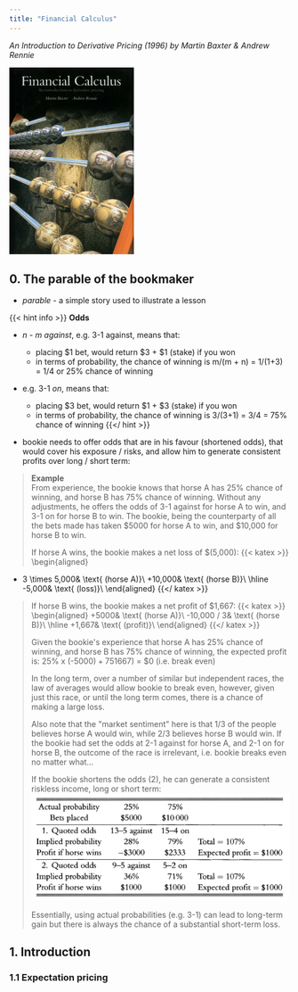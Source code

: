 ```yaml
---
title: "Financial Calculus"
---
```

_An Introduction to Derivative Pricing (1996) by Martin Baxter & Andrew Rennie_

![](img/cover.png)

## 0. The parable of the bookmaker

- _parable_ - a simple story used to illustrate a lesson  

{{< hint info >}}
**Odds**  
- _n - m against_, e.g. 3-1 against, means that:
  - placing $1 bet, would return $3 + $1 (stake) if you won
  - in terms of probability, the chance of winning is m/(m + n) = 1/(1+3) = 1/4 or 25% chance of winning
- e.g. 3-1 _on_, means that:
  - placing $3 bet, would return $1 + $3 (stake) if you won
  - in terms of probability, the chance of winning is 3/(3+1) = 3/4 = 75% chance of winning
{{</ hint >}}

- bookie needs to offer odds that are in his favour (shortened odds), that would cover his exposure / risks, and allow him to generate consistent profits over long / short term:  

> **Example**  
> From experience, the bookie knows that horse A has 25% chance of winning, and horse B has 75% chance of winning. Without any adjustments, he offers the odds of 3-1 against for horse A to win, and 3-1 on for horse B to win.
> The bookie, being the counterparty of all the bets made has taken $5000 for horse A to win, and $10,000 for horse B to win.  
>  
> If horse A wins, the bookie makes a net loss of $(5,000):
{{< katex >}}
\begin{aligned}
- 3 \times 5,000& \text{ (horse A)}\\
+10,000& \text{ (horse B)}\\
\hline
-5,000& \text{ (loss)}\\
\end{aligned}
{{</ katex >}}  
>  
> If horse B wins, the bookie makes a net profit of $1,667: 
> {{< katex >}}
\begin{aligned}
+5000& \text{ (horse A)}\\
-10,000 / 3& \text{ (horse B)}\\
\hline
+1,667& \text{ (profit)}\\
\end{aligned}
{{</ katex >}}  
>  
> Given the bookie's experience that horse A has 25% chance of winning, and horse B has 75% chance of winning, the expected profit is: 25% x (-$5000) + 75% x ($1667) = $0 (i.e. break even)  
>  
> In the long term, over a number of similar but independent races, the law of averages would allow bookie to break even, however, given just this race, or until the long term comes, there is a chance of making a large loss.  
>  
> Also note that the "market sentiment" here is that 1/3 of the people believes horse A would win, while 2/3 believes horse B would win. If the bookie had set the odds at 2-1 against for horse A, and 2-1 on for horse B, the outcome of the race is irrelevant, i.e. bookie breaks even no matter what...  
>   
> If the bookie shortens the odds (2), he can generate a consistent riskless income, long or short term:  
> ![](img/0.png)  
>  
> Essentially, using actual probabilities (e.g. 3-1) can lead to long-term gain but there is always the chance of a substantial short-term loss.  
>   

## 1. Introduction

### 1.1 Expectation pricing
